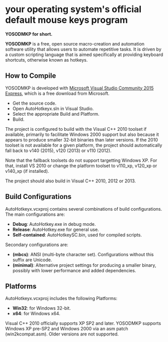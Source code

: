 # your operating system's official default mouse keys program #

**YOSODMKP for short.**

**YOSODMKP** is a free, open source macro-creation and automation software utility that allows users to automate repetitive tasks. It is driven by a custom scripting language that is aimed specifically at providing keyboard shortcuts, otherwise known as hotkeys.


## How to Compile ##

YOSODMKP is developed with [Microsoft Visual Studio Community 2015 Express](https://www.visualstudio.com/products/visual-studio-community-vs), which is a free download from Microsoft.

  - Get the source code.
  - Open AutoHotkeyx.sln in Visual Studio.
  - Select the appropriate Build and Platform.
  - Build.

The project is configured to build with the Visual C++ 2010 toolset if available, primarily to facilitate Windows 2000 support but also because it appears to produce smaller 32-bit binaries than later versions. If the 2010 toolset is not available for a given platform, the project should automatically fall back to v140 (2015), v120 (2013) or v110 (2012).

Note that the fallback toolsets do not support targetting Windows XP. For that, install VS 2010 or change the platform toolset to v110_xp, v120_xp or v140_xp (if installed).

The project should also build in Visual C++ 2010, 2012 or 2013.


## Build Configurations ##

AutoHotkeyx.vcxproj contains several combinations of build configurations.  The main configurations are:

  - **Debug**: AutoHotkey.exe in debug mode.
  - **Release**: AutoHotkey.exe for general use.
  - **Self-contained**: AutoHotkeySC.bin, used for compiled scripts.

Secondary configurations are:

  - **(mbcs)**: ANSI (multi-byte character set). Configurations without this suffix are Unicode.
  - **(minimal)**: Alternative project settings for producing a smaller binary, possibly with lower performance and added dependencies.


## Platforms ##

AutoHotkeyx.vcxproj includes the following Platforms:

  - **Win32**: for Windows 32-bit.
  - **x64**: for Windows x64.

Visual C++ 2010 officially supports XP SP2 and later.  YOSODMKP supports Windows XP pre-SP2 and Windows 2000 via an asm patch (win2kcompat.asm).  Older versions are not supported.
